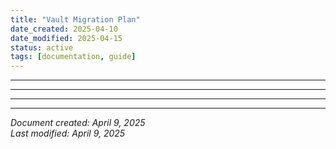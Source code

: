 ```yaml
---
title: "Vault Migration Plan"
date_created: 2025-04-10
date_modified: 2025-04-15
status: active
tags: [documentation, guide]
---
```


---

---

---

---


*Document created: April 9, 2025*  
*Last modified: April 9, 2025*
